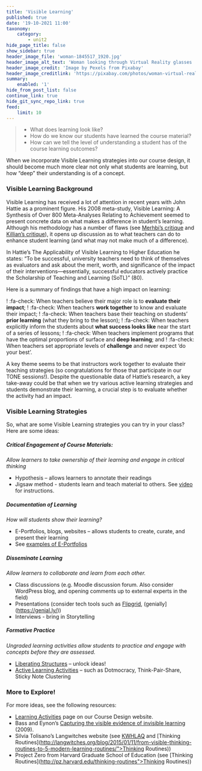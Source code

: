 ```yaml
---
title: 'Visible Learning'
published: true
date: '19-10-2021 11:00'
taxonomy:
    category:
        - unit2
hide_page_title: false
show_sidebar: true
header_image_file: 'woman-1845517_1920.jpg'
header_image_alt_text: 'Woman looking through Virtual Reality glasses '
header_image_credit: 'Image by Pexels from Pixabay'
header_image_creditlink: 'https://pixabay.com/photos/woman-virtual-reality-game-clouds-1845517/'
summary:
    enabled: '1'
hide_from_post_list: false
continue_link: true
hide_git_sync_repo_link: true
feed:
    limit: 10
---
```


> - What does learning look like?
> - How do we know our students have learned the course material?
> - How can we tell the level of understanding a student has of the course learning outcomes?  

When we incorporate Visible Learning strategies into our course design, it should become much more clear not only what students are learning, but how “deep” their understanding is of a concept.

### Visible Learning Background
Visible Learning has received a lot of attention in recent years with John Hattie as a prominent figure.  His 2008 meta-study, Visible Learning: A Synthesis of Over 800 Meta-Analyses Relating to Achievement seemed to present concrete data on what makes a difference in student’s learning.  Although his methodology has a number of flaws (see [Merhbi’s critique](https://www.evidencebasedteaching.org.au/wp-content/uploads/An-Objective-Critique-of-Hatties-Visible-Learning-Research.pdf) and [Killian’s critique](https://www.evidencebasedteaching.org.au/wp-content/uploads/An-Objective-Critique-of-Hatties-Visible-Learning-Research.pdf)), it opens up discussion as to what teachers can do to enhance student learning (and what may not make much of a difference).

In Hattie’s The Applicability of Visible Learning to Higher Education he states: “To be successful, university teachers need to think of themselves as evaluators and ask about the merit, worth, and significance of the impact of their interventions—essentially, successful educators actively practice the Scholarship of Teaching and Learning (SoTL)” (80).

Here is a summary of findings that have a high impact on learning:

! :fa-check: When teachers believe their major role is to **evaluate their impact**;
! :fa-check: When teachers **work together** to know and evaluate their impact;
! :fa-check: When teachers base their teaching on students’ **prior learning** (what they bring to the lesson);
! :fa-check: When teachers explicitly inform the students about **what success looks like** near the start of a series of lessons;
! :fa-check: When teachers implement programs that have the optimal proportions of surface and **deep learning**; and
! :fa-check: When teachers set appropriate levels of **challenge** and never expect ‘do your best’.

A key theme seems to be that instructors work together to evaluate their teaching strategies (so congratulations for those that participate in our TONE sessions!).  Despite the questionable data of Hattie’s research, a key take-away could be that when we try various active learning strategies and students demonstrate their learning, a crucial step is to evaluate whether the activity had an impact.

### Visible Learning Strategies
So, what are some Visible Learning strategies you can try in your class?  Here are some ideas:

##### Critical Engagement of Course Materials:
*Allow learners to take ownership of their learning and engage in critical thinking*
- Hypothesis – allows learners to annotate their readings
- Jigsaw method - students learn and teach material to others.  See [video](https://www.youtube.com/watch?v=euhtXUgBEts) for instructions.

##### Documentation of Learning
*How will students show their learning?*
- E-Portfolios, blogs, websites – allows students to create, curate, and present their learning
- See [examples of E-Portfolios](https://uwaterloo.ca/centre-for-teaching-excellence/resources/integrative-learning/eportfolios/examples-student-eportfolios)

##### Disseminate Learning
*Allow learners to collaborate and learn from each other.*
- Class discussions (e.g. Moodle discussion forum.  Also consider WordPress blog, and opening comments up to external experts in the field)
- Presentations (consider tech tools such as [Flipgrid](https://info.flipgrid.com/), (genially](https://genial.ly/))
- Interviews - bring in Storytelling

##### Formative Practice
*Ungraded learning activities allow students to practice and engage with concepts before they are assessed.*
- [Liberating Structures](https://www.liberatingstructures.com/ls-menu) – unlock ideas!
- [Active Learning Activities](https://uwaterloo.ca/centre-for-teaching-excellence/teaching-resources/teaching-tips/developing-assignments/assignment-design/active-learning-activities) – such as Dotmocracy, Think-Pair-Share, Sticky Note Clustering

### More to Explore!
For more ideas, see the following resources:
- [Learning Activities](https://create.twu.ca/coursedesign/about/activities/) page on our Course Design website.
- Bass and Eynon’s [Capturing the visible evidence of invisible learning](http://www.academiccommons.org/2014/10/13/capturing-the-visible-evidence-of-invisible-learning/) (2009).
- Silvia Tolisano’s Langwitches website (see [KWHLAQ](http://langwitches.org/blog/2020/01/09/upgrade-your-kwl-chart-to-the-21st-century-tools-platforms-and-visible-thinking-routines/) and [Thinking Routines](http://langwitches.org/blog/2015/01/11/from-visible-thinking-routines-to-5-modern-learning-routines/">Thinking Routines))
- Project Zero from Harvard Graduate School of Education (see [Thinking Routines](http://pz.harvard.edu/thinking-routines">Thinking Routines))
